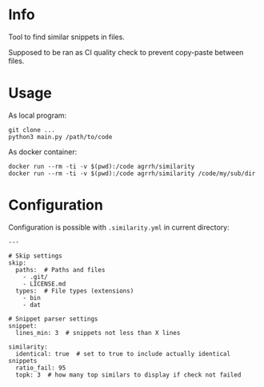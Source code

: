 # Info

Tool to find similar snippets in files.

Supposed to be ran as CI quality check to prevent copy-paste between files.

# Usage

As local program:

```
git clone ...
python3 main.py /path/to/code
```

As docker container:

```
docker run --rm -ti -v $(pwd):/code agrrh/similarity
docker run --rm -ti -v $(pwd):/code agrrh/similarity /code/my/sub/dir
```

# Configuration

Configuration is possible with `.similarity.yml` in current directory:

```
---

# Skip settings
skip:
  paths:  # Paths and files
    - .git/
    - LICENSE.md
  types:  # File types (extensions)
    - bin
    - dat

# Snippet parser settings
snippet:
  lines_min: 3  # snippets not less than X lines

similarity:
  identical: true  # set to true to include actually identical snippets
  ratio_fail: 95
  topk: 3  # how many top similars to display if check not failed
```
